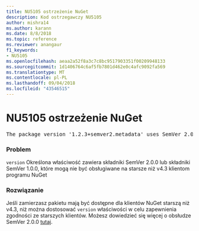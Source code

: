 ```yaml
---
title: NU5105 ostrzeżenie NuGet
description: Kod ostrzegawczy NU5105
author: mishra14
ms.author: karann
ms.date: 8/8/2018
ms.topic: reference
ms.reviewer: anangaur
f1_keywords:
- NU5105
ms.openlocfilehash: aeaa2a52f8a3c7c8bc9517903351f00209948133
ms.sourcegitcommit: 1d1406764c6af5fb7801d462e0c4afc9092fa569
ms.translationtype: MT
ms.contentlocale: pl-PL
ms.lasthandoff: 09/04/2018
ms.locfileid: "43546515"
---
```

# <a name="nuget-warning-nu5105"></a>NU5105 ostrzeżenie NuGet
<pre>The package version '1.2.3+semver2.metadata' uses SemVer 2.0.0 or components of SemVer 1.0.0 that are not supported on legacy clients. Change the package version to a SemVer 1.0.0 string. If the version contains a release label it must start with a letter. This message can be ignored if the package is not intended for older clients.</pre>

### <a name="issue"></a>Problem

`version` Określona właściwość zawiera składniki SemVer 2.0.0 lub składniki SemVer 1.0.0, które mogą nie być obsługiwane na starsze niż v4.3 klientom programu NuGet


### <a name="solution"></a>Rozwiązanie

Jeśli zamierzasz pakietu mają być dostępne dla klientów NuGet starszą niż v4.3, niż można dostosować `version` właściwości w celu zapewnienia zgodności ze starszych klientów. Możesz dowiedzieć się więcej o obsłudze SemVer 2.0.0 [tutaj](https://github.com/NuGet/Home/wiki/SemVer-2.0.0-support).

